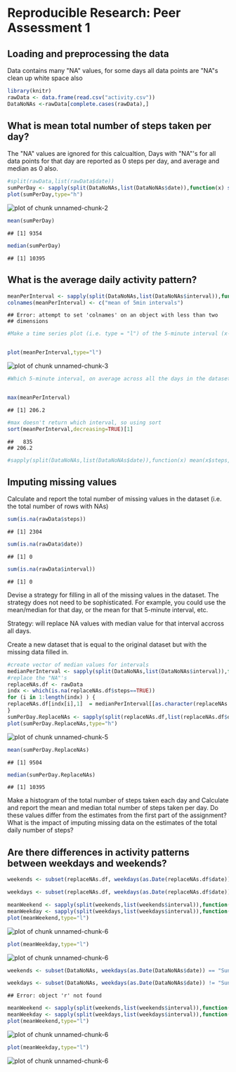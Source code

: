 # Reproducible Research: Peer Assessment 1


## Loading and preprocessing the data
Data contains many "NA" values, for some days all data points are "NA"s
clean up white space also

```r
library(knitr)
rawData <- data.frame(read.csv("activity.csv"))
DataNoNAs <-rawData[complete.cases(rawData),]
```


## What is mean total number of steps taken per day?
The "NA" values are ignored for this calcualtion, Days with "NA"'s for all data points for  that day are reported as 0 steps per day, and average and median as 0 also.



```r
#split(rawData,list(rawData$date))
sumPerDay <- sapply(split(DataNoNAs,list(DataNoNAs$date)),function(x) sum(x$steps,na.rm=TRUE) )
plot(sumPerDay,type="h")
```

![plot of chunk unnamed-chunk-2](figure/unnamed-chunk-2.png) 

```r
mean(sumPerDay)
```

```
## [1] 9354
```

```r
median(sumPerDay)
```

```
## [1] 10395
```



## What is the average daily activity pattern?




```r
meanPerInterval <- sapply(split(DataNoNAs,list(DataNoNAs$interval)),function(x) mean(x$steps,na.rm=TRUE) )
colnames(meanPerInterval) <- c("mean of 5min intervals")
```

```
## Error: attempt to set 'colnames' on an object with less than two
## dimensions
```

```r
#Make a time series plot (i.e. type = "l") of the 5-minute interval (x-axis) and the average number of steps taken, averaged across all days (y-axis)


plot(meanPerInterval,type="l")
```

![plot of chunk unnamed-chunk-3](figure/unnamed-chunk-3.png) 

```r
#Which 5-minute interval, on average across all the days in the dataset, contains the maximum number of steps?


max(meanPerInterval)
```

```
## [1] 206.2
```

```r
#max doesn't return which interval, so using sort
sort(meanPerInterval,decreasing=TRUE)[1]
```

```
##   835 
## 206.2
```

```r
#sapply(split(DataNoNAs,list(DataNoNAs$date)),function(x) mean(x$steps,na.rm=TRUE) )
```





## Imputing missing values

Calculate and report the total number of missing values in the dataset (i.e. the total number of rows with NAs)


```r
sum(is.na(rawData$steps))
```

```
## [1] 2304
```

```r
sum(is.na(rawData$date))
```

```
## [1] 0
```

```r
sum(is.na(rawData$interval))
```

```
## [1] 0
```


Devise a strategy for filling in all of the missing values in the dataset. The strategy does not need to be sophisticated. For example, you could use the mean/median for that day, or the mean for that 5-minute interval, etc.

Strategy:  will replace NA values with median value for that interval accross all days. 

Create a new dataset that is equal to the original dataset but with the missing data filled in.


```r
#create vector of median values for intervals
medianPerInterval <- sapply(split(DataNoNAs,list(DataNoNAs$interval)),function(x) median(x$steps,na.rm=TRUE) )
#replace the "NA"'s
replaceNAs.df <- rawData
indx <- which(is.na(replaceNAs.df$steps==TRUE))
for (i in 1:length(indx) ) {
replaceNAs.df[indx[i],1]  = medianPerInterval[[as.character(replaceNAs.df[indx[i],3])]]
}
sumPerDay.ReplaceNAs <- sapply(split(replaceNAs.df,list(replaceNAs.df$date)),function(x) sum(x$steps,na.rm=TRUE) )
plot(sumPerDay.ReplaceNAs,type="h")
```

![plot of chunk unnamed-chunk-5](figure/unnamed-chunk-5.png) 

```r
mean(sumPerDay.ReplaceNAs)
```

```
## [1] 9504
```

```r
median(sumPerDay.ReplaceNAs)
```

```
## [1] 10395
```


Make a histogram of the total number of steps taken each day and Calculate and report the mean and median total number of steps taken per day. Do these values differ from the estimates from the first part of the assignment? What is the impact of imputing missing data on the estimates of the total daily number of steps?



## Are there differences in activity patterns between weekdays and weekends?

```r
weekends <- subset(replaceNAs.df, weekdays(as.Date(replaceNAs.df$date)) == "Sunday" | weekdays(as.Date(replaceNAs.df$date)) == "Saturday")

weekdays <- subset(replaceNAs.df, weekdays(as.Date(replaceNAs.df$date)) != "Sunday" & weekdays(as.Date(replaceNAs.df$date)) != "Saturday")

meanWeekend <- sapply(split(weekends,list(weekends$interval)),function(x) mean(x$steps,na.rm=TRUE) )
meanWeekday <- sapply(split(weekdays,list(weekdays$interval)),function(x) mean(x$steps,na.rm=TRUE) )
plot(meanWeekend,type="l")
```

![plot of chunk unnamed-chunk-6](figure/unnamed-chunk-61.png) 

```r
plot(meanWeekday,type="l")
```

![plot of chunk unnamed-chunk-6](figure/unnamed-chunk-62.png) 

```r
weekends <- subset(DataNoNAs, weekdays(as.Date(DataNoNAs$date)) == "Sunday" | weekdays(as.Date(DataNoNAs$date)) == "Saturday")

weekdays <- subset(DataNoNAs, weekdays(as.Date(DataNoNAs$date)) != "Sunday" & weekdays(as.Date(r$date)) != "Saturday")
```

```
## Error: object 'r' not found
```

```r
meanWeekend <- sapply(split(weekends,list(weekends$interval)),function(x) mean(x$steps,na.rm=TRUE) )
meanWeekday <- sapply(split(weekdays,list(weekdays$interval)),function(x) mean(x$steps,na.rm=TRUE) )
plot(meanWeekend,type="l")
```

![plot of chunk unnamed-chunk-6](figure/unnamed-chunk-63.png) 

```r
plot(meanWeekday,type="l")
```

![plot of chunk unnamed-chunk-6](figure/unnamed-chunk-64.png) 
